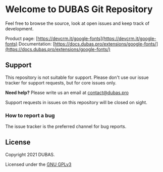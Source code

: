 # Welcome to DUBAS Git Repository

Feel free to browse the source, look at open issues and keep track of development. 

Product page: [https://devcrm.it/google-fonts](https://devcrm.it/google-fonts)
Documentation: [https://docs.dubas.pro/extensions/google-fonts/](https://docs.dubas.pro/extensions/google-fonts/)

## Support

This repository is not suitable for support. Please don't use our issue tracker for support requests, but for core issues only.

**Need help?** Please write us an email at <a href="mailto:contact@dubas.pro">contact@dubas.pro</a>

Support requests in issues on this repository will be closed on sight.

### How to report a bug

The issue tracker is the preferred channel for bug reports.

## License 

Copyright 2021 DUBAS.

Licensed under the [GNU GPLv3](https://www.gnu.org/licenses/gpl-3.0.html)
